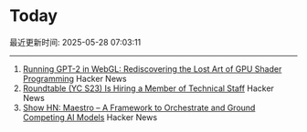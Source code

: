 # Today

最近更新时间: 2025-05-28 07:03:11

--- 
1. [Running GPT-2 in WebGL: Rediscovering the Lost Art of GPU Shader Programming](https://nathan.rs/posts/gpu-shader-programming/) Hacker News
2. [Roundtable (YC S23) Is Hiring a Member of Technical Staff](https://www.ycombinator.com/companies/roundtable/jobs/ZTZHEbb-member-of-technical-staff) Hacker News
3. [Show HN: Maestro – A Framework to Orchestrate and Ground Competing AI Models](https://news.ycombinator.com/item?id=44109664) Hacker News
